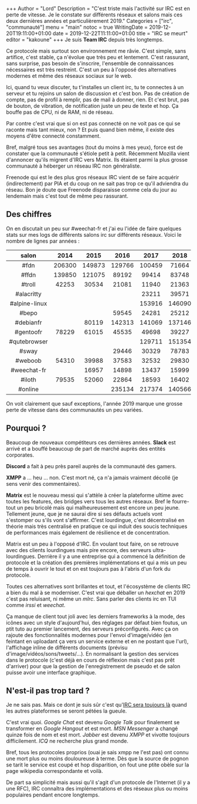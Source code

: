 +++
Author = "Lord"
Description = "C'est triste mais l'activité sur IRC est en perte de vitesse. Je le constate sur différents réseaux et salons mais ces deux dernières années et particulièrement 2019."
Categories = ["irc", "communauté"]
menu = "main"
notoc = true
WritingDate = 2019-12-20T19:11:00+01:00
date = 2019-12-22T11:11:00+01:00
title = "IRC se meurt"
editor = "kakoune"
+++
Je suis **Team IRC** depuis très longtemps.

Ce protocole mais surtout son environnement me râvie.
C'est simple, sans artifice, c'est stable, ça n'évolue que très peu et lentement.
C'est rassurant, sans surprise, pas besoin de s'inscrire, l'ensemble de connaissances nécessaires est très restreint.
C'est un peu à l'opposé des alternatives modernes et même des réseaux sociaux sur le web.

Ici, quand tu veux discuter, tu t'installes un client irc, tu te connectes à un serveur et tu rejoins un salon de discussion et c'est bon.
Pas de création de compte, pas de profil à remplir, pas de mail à donner, rien.
Et c'est brut, pas de bouton, de vibration, de notification juste un peu de texte et hop.
Ça bouffe pas de CPU, ni de RAM, ni de réseau.

Par contre c'est vrai que si on est pas connecté on ne voit pas ce qui se raconte mais tant mieux, non ?
Et puis quand bien même, il existe des moyens d'être connecté constamment.

Bref, malgré tous ses avantages (tout du moins à mes yeux), force est de constater que la communauté s'étiole petit à petit.
Récemment Mozilla vient d'annoncer qu'ils migrent d'IRC vers Matrix.
Ils étaient parmi la plus grosse communauté à héberger un réseau IRC non généraliste.

Freenode qui est le des plus gros réseaux IRC vient de se faire acquérir (indirectement) par PIA et du coup on ne sait pas trop ce qu'il adviendra du réseau.
Bon je doute que Freenode disparaisse comme cela du jour au lendemain mais c'est tout de même peu rassurant.

## Des chiffres

On en discutait un peu sur #weechat-fr et j'ai eu l'idée de faire quelques stats sur mes logs de différents salons irc sur différents réseaux.
Voici le nombre de lignes par années : 


| salon         | 2014   | 2015   | 2016   | 2017   | 2018   | 2019   |
|:-------------:|:------:|:------:|:------:|:------:|:------:|:------:|
| #fdn          | 206300 | 149873 | 129766 | 100459 | 71664  | 72635  |
| #ffdn         | 139850 | 121075 | 89192  | 99414  | 83748  | 65050  |
| #troll        | 42253  | 30534  | 21081  | 11940  | 21363  | 31939  |
| #alacritty    |        |        |        | 23211  | 39571  | 61522  |
| #alpine-linux |        |        |        | 153916 | 146090 |150625  |
| #bepo         |        |        | 59545  | 24281  | 25212  | 30309  |
| #debianfr     |        | 80119  | 142313 | 141069 | 137146 | 55766  |
| #gentoofr     | 78229  | 61015  | 45535  | 49698  | 39227  | 30740  |
| #qutebrowser  |        |        |        | 129711 | 151354 | 110156 |
| #sway         |        |        | 29446  | 30329  | 78783  | 135948 |
| #weboob       | 54310  | 39988  | 37583  | 32532  | 29830  | 17496  |
| #weechat-fr   |        | 16957  | 14898  | 13437  | 15999  | 9586   |
| #iloth        | 79535  | 52060  | 22864  | 18593  | 16402  | 10391  |
| #online       |        |        | 235134 | 217374 | 140566 | 111832 |

On voit clairement que sauf exceptions, l'année 2019 marque une grosse perte de vitesse dans des communautés un peu variées.

## Pourquoi ?
Beaucoup de nouveaux compétiteurs ces dernières années.
**Slack** est arrivé et a bouffé beaucoup de part de marché auprès des entités corporates.

**Discord** a fait à peu près pareil auprès de la communauté des gamers.

**XMPP** a … heu … non.
C'est mort né, ça n'a jamais vraiment décollé (je sens venir des commentaires).

**Matrix** est le nouveau messi qui s'attèle à créer la plateforme ultime avec toutes les features, des bridges vers tous les autres réseaux.
Bref le fourre-tout un peu bricolé mais qui malheureusement est encore un peu jeune.
Tellement jeune, que je ne saurai dire si ses défauts actuels vont s'estomper ou s'ils vont s'affirmer.
C'est lourdingue, c'est décentralisé en théorie mais très centralisé en pratique ce qui induit des soucis techniques de performances mais également de résilience et de concentration.

Matrix est un peu à l'opposé d'IRC.
En voulant tout faire, on se retrouve avec des clients lourdingues mais pire encore, des serveurs ultra-lourdingues.
Derrière il y a une entreprise qui a commencé la définition de protocole et la création des premières implémentations et qui a mis un peu de temps à ouvrir le tout et on est toujours pas à l'abris d'un fork du protocole.

Toutes ces alternatives sont brillantes et tout, et l'écosystème de clients IRC a bien du mal à se moderniser.
C'est vrai que déballer un *hexchat* en 2019 c'est pas reluisant, ni même un *mIrc*.
Sans parler des clients irc en TUI comme *irssi* et *weechat*.

Ça manque de client tout joli avec les derniers frameworks à la mode, des icônes avec un style d'aujourd'hui, des réglages par défaut bien foutus, un ptit tuto au premier lancement, des serveurs préconfigurés.
Avec ça on rajoute des fonctionnalités modernes pour l'envoi d'image/vidéo (en feintant en uploadant ça vers un service externe et en ne postant que l'url), l'affichage inline de différents documents (prévisu d'image/vidéos/sons/tweets/…).
En normalisant la gestion des services dans le protocole (c'est déjà en cours de réflexion mais c'est pas prêt d'arriver) pour que la gestion de l'enregistrement de pseudo et de salon puisse avoir une interface graphique.

## N'est-il pas trop tard ?
Je ne sais pas.
Mais ce dont je suis sûr c'est qu'[IRC sera toujours là](https://xkcd.com/1782/) quand les autres plateformes se seront pétées la gueule.

C'est vrai quoi.
*Google Chat* est devenu *Google Talk* pour finalement se transformer en *Google Hangout* et est mort.
*MSN Messenger* a changé quinze fois de nom et est mort.
*Jabber* est devenu *XMPP* et vivotte toujours difficilement.
*ICQ* ne recherche plus grand monde.

Bref, tous les protocoles proprios (ouai je sais xmpp ne l'est pas) ont connu une mort plus ou moins douloureuse à terme.
Dès que la source de pognon se tarit le service est coupé et hop disparition, on fout une ptite obèle sur la page wikipedia correspondante et voilà.

De part sa simplicité mais aussi qu'il s'agit d'un protocole de l'Internet (il y a une RFC), IRC connaîtra des implémentations et des réseaux plus ou moins populaires pendant encore longtemps.

